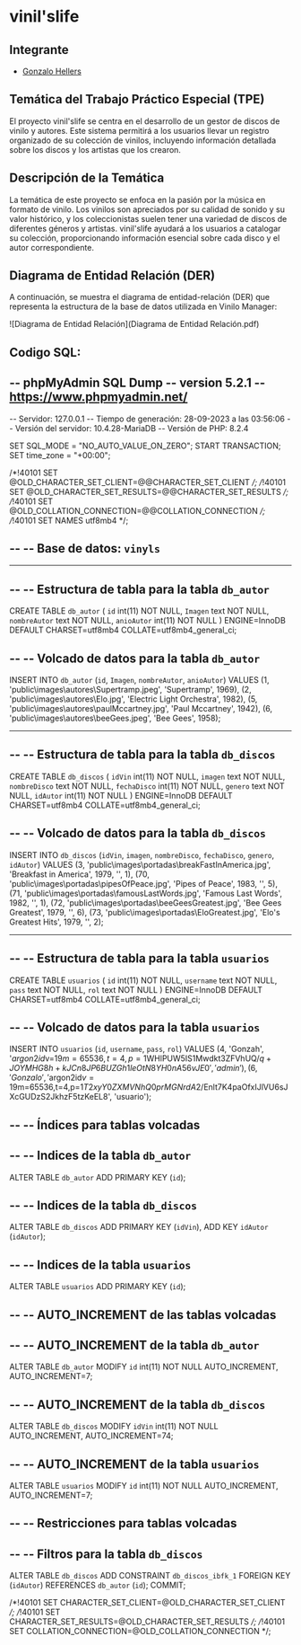 # vinil'slife


## Integrante
- [Gonzalo Hellers](gonzalohellers@gmail.com)

## Temática del Trabajo Práctico Especial (TPE)

El proyecto vinil'slife se centra en el desarrollo de un gestor de discos de vinilo y autores. 
Este sistema permitirá a los usuarios llevar un registro organizado de su colección de vinilos, incluyendo información detallada sobre los discos y los artistas que los crearon.

## Descripción de la Temática

La temática de este proyecto se enfoca en la pasión por la música en formato de vinilo. 
Los vinilos son apreciados por su calidad de sonido y su valor histórico, y los coleccionistas suelen tener una variedad de discos de diferentes géneros y artistas.
vinil'slife ayudará a los usuarios a catalogar su colección, proporcionando información esencial sobre cada disco y el autor correspondiente.

## Diagrama de Entidad Relación (DER)

A continuación, se muestra el diagrama de entidad-relación (DER) que representa la estructura de la base de datos utilizada en Vinilo Manager:

![Diagrama de Entidad Relación](Diagrama de Entidad Relación.pdf)


## Codigo SQL:

-- phpMyAdmin SQL Dump
-- version 5.2.1
-- https://www.phpmyadmin.net/
--
-- Servidor: 127.0.0.1
-- Tiempo de generación: 28-09-2023 a las 03:56:06
-- Versión del servidor: 10.4.28-MariaDB
-- Versión de PHP: 8.2.4

SET SQL_MODE = "NO_AUTO_VALUE_ON_ZERO";
START TRANSACTION;
SET time_zone = "+00:00";


/*!40101 SET @OLD_CHARACTER_SET_CLIENT=@@CHARACTER_SET_CLIENT */;
/*!40101 SET @OLD_CHARACTER_SET_RESULTS=@@CHARACTER_SET_RESULTS */;
/*!40101 SET @OLD_COLLATION_CONNECTION=@@COLLATION_CONNECTION */;
/*!40101 SET NAMES utf8mb4 */;

--
-- Base de datos: `vinyls`
--

-- --------------------------------------------------------

--
-- Estructura de tabla para la tabla `db_autor`
--

CREATE TABLE `db_autor` (
  `id` int(11) NOT NULL,
  `Imagen` text NOT NULL,
  `nombreAutor` text NOT NULL,
  `anioAutor` int(11) NOT NULL
) ENGINE=InnoDB DEFAULT CHARSET=utf8mb4 COLLATE=utf8mb4_general_ci;

--
-- Volcado de datos para la tabla `db_autor`
--

INSERT INTO `db_autor` (`id`, `Imagen`, `nombreAutor`, `anioAutor`) VALUES
(1, 'public\\images\\autores\\Supertramp.jpeg', 'Supertramp', 1969),
(2, 'public\\images\\autores\\Elo.jpg', 'Electric Light Orchestra', 1982),
(5, 'public\\images\\autores\\paulMccartney.jpg', 'Paul Mccartney', 1942),
(6, 'public\\images\\autores\\beeGees.jpeg', 'Bee Gees', 1958);

-- --------------------------------------------------------

--
-- Estructura de tabla para la tabla `db_discos`
--

CREATE TABLE `db_discos` (
  `idVin` int(11) NOT NULL,
  `imagen` text NOT NULL,
  `nombreDisco` text NOT NULL,
  `fechaDisco` int(11) NOT NULL,
  `genero` text NOT NULL,
  `idAutor` int(11) NOT NULL
) ENGINE=InnoDB DEFAULT CHARSET=utf8mb4 COLLATE=utf8mb4_general_ci;

--
-- Volcado de datos para la tabla `db_discos`
--

INSERT INTO `db_discos` (`idVin`, `imagen`, `nombreDisco`, `fechaDisco`, `genero`, `idAutor`) VALUES
(3, 'public\\images\\portadas\\breakFastInAmerica.jpg', 'Breakfast in America', 1979, '', 1),
(70, 'public\\images\\portadas\\pipesOfPeace.jpg', 'Pipes of Peace', 1983, '', 5),
(71, 'public\\images\\portadas\\famousLastWords.jpg', 'Famous Last Words', 1982, '', 1),
(72, 'public\\images\\portadas\\beeGeesGreatest.jpg', 'Bee Gees Greatest', 1979, '', 6),
(73, 'public\\images\\portadas\\EloGreatest.jpg', 'Elo\'s Greatest Hits', 1979, '', 2);

-- --------------------------------------------------------

--
-- Estructura de tabla para la tabla `usuarios`
--

CREATE TABLE `usuarios` (
  `id` int(11) NOT NULL,
  `username` text NOT NULL,
  `pass` text NOT NULL,
  `rol` text NOT NULL
) ENGINE=InnoDB DEFAULT CHARSET=utf8mb4 COLLATE=utf8mb4_general_ci;

--
-- Volcado de datos para la tabla `usuarios`
--

INSERT INTO `usuarios` (`id`, `username`, `pass`, `rol`) VALUES
(4, 'Gonzah', '$argon2id$v=19$m=65536,t=4,p=1$WHlPUW5IS1Mwdkt3ZFVhUQ$/q+JOYMHG8h+kJCn8JP6BUZGh1leOtN8YH0nA56vJE0', 'admin'),
(6, 'Gonzalo', '$argon2id$v=19$m=65536,t=4,p=1$T2xyY0ZXMVNhQ0prMGNrdA$2/Enlt7K4paOfxIJlVU6sJXcGUDzS2JkhzF5tzKeEL8', 'usuario');

--
-- Índices para tablas volcadas
--

--
-- Indices de la tabla `db_autor`
--
ALTER TABLE `db_autor`
  ADD PRIMARY KEY (`id`);

--
-- Indices de la tabla `db_discos`
--
ALTER TABLE `db_discos`
  ADD PRIMARY KEY (`idVin`),
  ADD KEY `idAutor` (`idAutor`);

--
-- Indices de la tabla `usuarios`
--
ALTER TABLE `usuarios`
  ADD PRIMARY KEY (`id`);

--
-- AUTO_INCREMENT de las tablas volcadas
--

--
-- AUTO_INCREMENT de la tabla `db_autor`
--
ALTER TABLE `db_autor`
  MODIFY `id` int(11) NOT NULL AUTO_INCREMENT, AUTO_INCREMENT=7;

--
-- AUTO_INCREMENT de la tabla `db_discos`
--
ALTER TABLE `db_discos`
  MODIFY `idVin` int(11) NOT NULL AUTO_INCREMENT, AUTO_INCREMENT=74;

--
-- AUTO_INCREMENT de la tabla `usuarios`
--
ALTER TABLE `usuarios`
  MODIFY `id` int(11) NOT NULL AUTO_INCREMENT, AUTO_INCREMENT=7;

--
-- Restricciones para tablas volcadas
--

--
-- Filtros para la tabla `db_discos`
--
ALTER TABLE `db_discos`
  ADD CONSTRAINT `db_discos_ibfk_1` FOREIGN KEY (`idAutor`) REFERENCES `db_autor` (`id`);
COMMIT;

/*!40101 SET CHARACTER_SET_CLIENT=@OLD_CHARACTER_SET_CLIENT */;
/*!40101 SET CHARACTER_SET_RESULTS=@OLD_CHARACTER_SET_RESULTS */;
/*!40101 SET COLLATION_CONNECTION=@OLD_COLLATION_CONNECTION */;

